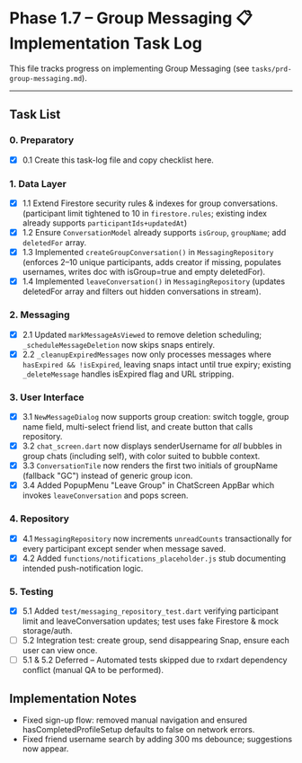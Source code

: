 # Phase 1.7 – Group Messaging 📋 Implementation Task Log

This file tracks progress on implementing Group Messaging (see `tasks/prd-group-messaging.md`).

---

## Task List

### 0. Preparatory
- [x] 0.1 Create this task-log file and copy checklist here.

### 1. Data Layer
- [x] 1.1 Extend Firestore security rules & indexes for group conversations. (participant limit tightened to 10 in `firestore.rules`; existing index already supports `participantIds+updatedAt`)
- [x] 1.2 Ensure `ConversationModel` already supports `isGroup`, `groupName`; add `deletedFor` array.
- [x] 1.3 Implemented `createGroupConversation()` in `MessagingRepository` (enforces 2–10 unique participants, adds creator if missing, populates usernames, writes doc with isGroup=true and empty deletedFor).
- [x] 1.4 Implemented `leaveConversation()` in `MessagingRepository` (updates deletedFor array and filters out hidden conversations in stream).

### 2. Messaging
- [x] 2.1 Updated `markMessageAsViewed` to remove deletion scheduling; `_scheduleMessageDeletion` now skips snaps entirely.
- [x] 2.2 `_cleanupExpiredMessages` now only processes messages where `hasExpired && !isExpired`, leaving snaps intact until true expiry; existing `_deleteMessage` handles isExpired flag and URL stripping.

### 3. User Interface
- [x] 3.1 `NewMessageDialog` now supports group creation: switch toggle, group name field, multi-select friend list, and create button that calls repository.
- [x] 3.2 `chat_screen.dart` now displays senderUsername for *all* bubbles in group chats (including self), with color suited to bubble context.
- [x] 3.3 `ConversationTile` now renders the first two initials of groupName (fallback "GC") instead of generic group icon.
- [x] 3.4 Added PopupMenu "Leave Group" in ChatScreen AppBar which invokes `leaveConversation` and pops screen.

### 4. Repository
- [x] 4.1 `MessagingRepository` now increments `unreadCounts` transactionally for every participant except sender when message saved.
- [x] 4.2 Added `functions/notifications_placeholder.js` stub documenting intended push-notification logic.

### 5. Testing
- [x] 5.1 Added `test/messaging_repository_test.dart` verifying participant limit and leaveConversation updates; test uses fake Firestore & mock storage/auth.
- [ ] 5.2 Integration test: create group, send disappearing Snap, ensure each user can view once.
- [ ] 5.1 & 5.2 Deferred – Automated tests skipped due to rxdart dependency conflict (manual QA to be performed).

## Implementation Notes
- Fixed sign-up flow: removed manual navigation and ensured hasCompletedProfileSetup defaults to false on network errors.
- Fixed friend username search by adding 300 ms debounce; suggestions now appear.